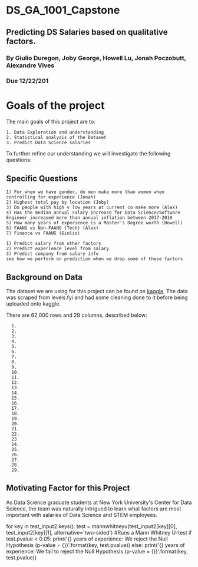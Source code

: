 # DS_GA_1001_Capstone



## Predicting DS Salaries based on qualitative factors.
### By Giulio Duregon, Joby George, Howell Lu, Jonah Poczobutt, Alexandre Vives
### Due 12/22/201

# Goals of the project

The main goals of this project are to:

    1. Data Exploration and understanding
    2. Statistical analysis of the Dataset 
    3. Predict Data Science salaries
    
To further refine our understanding we will investigate the following questions:

## Specific Questions

    1) For when we have gender, do men make more than women when controlling for experience (Jonah)
    2) Highest total pay by location (Joby)
    3) Do people with high v low years at current co make more (Alex)
    4) Has the median annual salary increase for Data Science/Software Engineer increased more than annual inflation between 2017-2019
    5) How many years of experience is a Master's Degree worth (Howell)
    6) FAANG vs Non-FAANG (Tech) (Alex)
    7) Finance vs FAANG (Giulio)

    1) Predict salary from other factors
    2) Predict experience level from salary
    3) Predict company from salary info
    see how we perform on prediction when we drop some of these factors


## Background on Data

The dataset we are using for this project can be found on [kaggle](https://www.kaggle.com/jackogozaly/data-science-and-stem-salaries). The data was scraped from levels.fyi and had some cleaning done to it before being uploaded onto kaggle.

There are 62,000 rows and 29 columns, described below:

      1.
      2.
      3.
      4.
      5.
      6.
      7.
      8.
      9.
      10.
      11.
      12.
      13.
      14.
      15.
      16.
      17.
      18.
      19.
      20.
      21.
      22.
      23
      24.
      25.
      26.
      27.
      28.
      29.
      
      
      

## Motivating Factor for this Project

As Data Science graduate students at New York University's Center for Data Science, the team was naturally intrigued to learn what factors are most important with salaries of Data Science and STEM employees. 


for key in test_input2.keys():
    test = mannwhitneyu(test_input2[key][0], test_input2[key][1], alternative='two-sided') #Runs a Mann Whitney U-test
    if test.pvalue < 0.05:
        print('{} years of experience: We reject the Null Hypothesis (p-value = {})'.format(key, test.pvalue))
    else:
        print('{} years of experience: We fail to reject the Null Hypothesis (p-value = {})'.format(key, test.pvalue))
